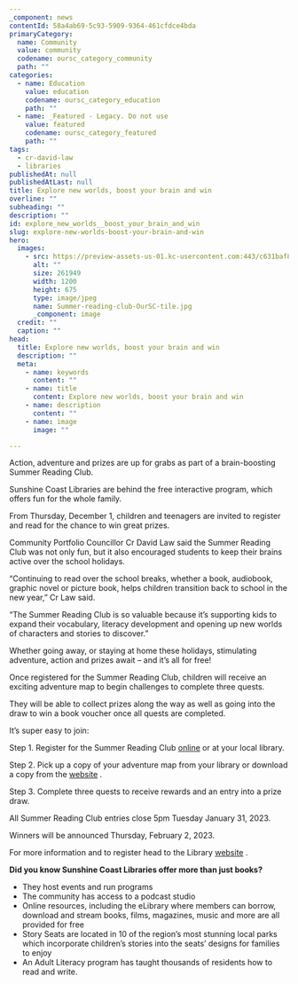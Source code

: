 ```yaml
---
_component: news
contentId: 58a4ab69-5c93-5909-9364-461cfdce4bda
primaryCategory:
  name: Community
  value: community
  codename: oursc_category_community
  path: ""
categories:
  - name: Education
    value: education
    codename: oursc_category_education
    path: ""
  - name: _Featured - Legacy. Do not use
    value: featured
    codename: oursc_category_featured
    path: ""
tags:
  - cr-david-law
  - libraries
publishedAt: null
publishedAtLast: null
title: Explore new worlds, boost your brain and win
overline: ""
subheading: ""
description: ""
id: explore_new_worlds__boost_your_brain_and_win
slug: explore-new-worlds-boost-your-brain-and-win
hero:
  images:
    - src: https://preview-assets-us-01.kc-usercontent.com:443/c631baf8-1b46-001f-580c-d0001b68b4a8/a78f3e32-caf5-4d4b-ac9d-d999abcef97e/Summer-reading-club-OurSC-tile.jpg
      alt: ""
      size: 261949
      width: 1200
      height: 675
      type: image/jpeg
      name: Summer-reading-club-OurSC-tile.jpg
      _component: image
  credit: ""
  caption: ""
head:
  title: Explore new worlds, boost your brain and win
  description: ""
  meta:
    - name: keywords
      content: ""
    - name: title
      content: Explore new worlds, boost your brain and win
    - name: description
      content: ""
    - name: image
      image: ""

---
```

Action, adventure and prizes are up for grabs as part of a brain-boosting Summer Reading Club.

Sunshine Coast Libraries are behind the free interactive program, which offers fun for the whole family.

From Thursday, December 1, children and teenagers are invited to register and read for the chance to win great prizes.

Community Portfolio Councillor Cr David Law said the Summer Reading Club was not only fun, but it also encouraged students to keep their brains active over the school holidays.

“Continuing to read over the school breaks, whether a book, audiobook, graphic novel or picture book, helps children transition back to school in the new year,” Cr Law said.

“The Summer Reading Club is so valuable because it’s supporting kids to expand their vocabulary, literacy development and opening up new worlds of characters and stories to discover.”

Whether going away, or staying at home these holidays, stimulating adventure, action and prizes await – and it’s all for free!

Once registered for the Summer Reading Club, children will receive an exciting adventure map to begin challenges to complete three quests.

They will be able to collect prizes along the way as well as going into the draw to win a book voucher once all quests are completed.

It’s super easy to join:

Step 1. Register for the Summer Reading Club [online](https://library.sunshinecoast.qld.gov.au/Whats-On/Summer-Reading-Club)
&#x20;or at your local library.

Step 2. Pick up a copy of your adventure map from your library or download a copy from the [website](https://library.sunshinecoast.qld.gov.au/Whats-On/For-Kids/Summer-Reading-Club)
.

Step 3. Complete three quests to receive rewards and an entry into a prize draw.

All Summer Reading Club entries close 5pm Tuesday January 31, 2023.

Winners will be announced Thursday, February 2, 2023.

For more information and to register head to the Library [website](https://library.sunshinecoast.qld.gov.au/)
.

**Did you know Sunshine Coast Libraries offer more than just books?**

*   They host events and run programs
*   The community has access to a podcast studio
*   Online resources, including the eLibrary where members can borrow, download and stream books, films, magazines, music and more are all provided for free
*   Story Seats are located in 10 of the region’s most stunning local parks which incorporate children’s stories into the seats’ designs for families to enjoy
*   An Adult Literacy program has taught thousands of residents how to read and write.
